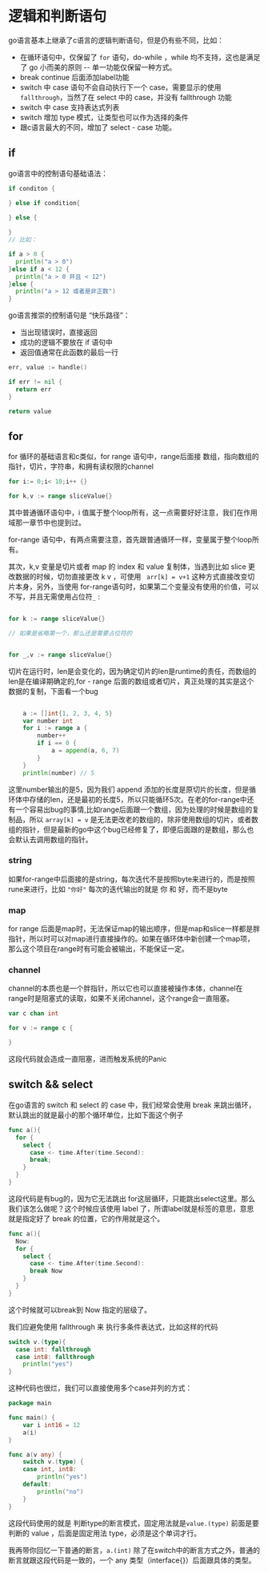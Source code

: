 <!--
 * @Author: shgopher shgopher@gmail.com
 * @Date: 2022-11-17 20:40:42
 * @LastEditors: shgopher shgopher@gmail.com
 * @LastEditTime: 2023-02-06 00:51:34
 * @FilePath: /GOFamily/基础/逻辑和判断语句/README.md
 * @Description: 
 * 
 * Copyright (c) 2023 by shgopher, All Rights Reserved. 
-->
# 逻辑和判断语句
go语言基本上继承了c语言的逻辑判断语句，但是仍有些不同，比如：

- 在循环语句中，仅保留了 `for` 语句，do-while ，while 均不支持，这也是满足了 go 小而美的原则 -- 单一功能仅保留一种方式。
- break continue 后面添加label功能
- switch 中 case 语句不会自动执行下一个 case，需要显示的使用 `fallthrough`，当然了在 select 中的 case，并没有 fallthrough 功能
- switch 中 case 支持表达式列表
- switch 增加 type 模式，让类型也可以作为选择的条件
- 跟c语言最大的不同，增加了 select - case 功能。
## if
go语言中的控制语句基础语法：
```go
if conditon {

} else if condition{

} else {
  
}
// 比如：

if a > 0 {
  println("a > 0")
}else if a < 12 {
  println("a > 0 并且 < 12")
}else {
  println("a > 12 或者是非正数")
}
```
go语言推崇的控制语句是 “快乐路径”：

- 当出现错误时，直接返回
- 成功的逻辑不要放在 if 语句中
- 返回值通常在此函数的最后一行

```go
err, value := handle()

if err != nil {
  return err
}

return value
```
## for
for 循环的基础语言和c类似，for range 语句中，range后面接 数组，指向数组的指针，切片，字符串，和拥有读权限的channel
```go
for i:= 0;i< 10;i++ {}

for k,v := range sliceValue{}

```
其中普通循环语句中，i 值属于整个loop所有，这一点需要好好注意，我们在作用域那一章节中也提到过。

for-range 语句中，有两点需要注意，首先跟普通循环一样，变量属于整个loop所有。

其次，k,v 变量是切片或者 map 的 index 和 value 复制体，当遇到比如 slice 更改数据的时候，切勿直接更改 k v ，可使用 ` arr[k] = v+1` 这种方式直接改变切片本身，另外，当使用 for-range语句时，如果第二个变量没有使用的价值，可以不写，并且无需使用占位符`_` :

```go

for k := range sliceValue{}

// 如果是省略第一个，那么还是需要占位符的


for _,v := range sliceValue{}
```

切片在运行时，len是会变化的，因为确定切片的len是runtime的责任，而数组的len是在编译期确定的,for - range 后面的数组或者切片，真正处理的其实是这个数据的复制，下面看一个bug
```go

	a := []int{1, 2, 3, 4, 5}
	var number int
	for i := range a {
		number++
		if i == 0 {
			a = append(a, 6, 7)
		}
	}
	println(number) // 5
```

这里number输出的是5，因为我们 append 添加的长度是原切片的长度，但是循环体中存储的len，还是最初的长度5，所以只能循环5次。在老的for-range中还有一个容易出bug的事情,比如range后面跟一个数组，因为处理的时候是数组的复制品，所以 `array[k] = v` 是无法更改老的数组的，除非使用数组的切片，或者数组的指针，但是最新的go中这个bug已经修复了，即便后面跟的是数组，那么也会默认去调用数组的指针。

### string
如果for-range中后面接的是string，每次迭代不是按照byte来进行的，而是按照rune来进行，比如 `"你好"` 每次的迭代输出的就是 你 和 好，而不是byte
### map
for range 后面是map时，无法保证map的输出顺序，但是map和slice一样都是胖指针，所以时可以对map进行直接操作的。如果在循环体中新创建一个map项，那么这个项目在range时有可能会被输出，不能保证一定。
### channel
channel的本质也是一个胖指针，所以它也可以直接被操作本体，channel在range时是阻塞式的读取，如果不关闭channel，这个range会一直阻塞。

```go
var c chan int

for v := range c {

}
```
这段代码就会造成一直阻塞，进而触发系统的Panic

## switch && select
在go语言的 switch 和 select 的 case 中，我们经常会使用 break 来跳出循环，默认跳出的就是最小的那个循环单位，比如下面这个例子

```go
func a(){
  for {
    select {
      case <- time.After(time.Second):
      break;
    }
  }
}
```
这段代码是有bug的，因为它无法跳出 for这层循环，只能跳出select这里。那么我们该怎么做呢？这个时候应该使用 label 了，所谓label就是标签的意思，意思就是指定好了 break 的位置，它的作用就是这个。

```go
func a(){
  Now:
  for {
    select {
      case <- time.After(time.Second):
      break Now
    }
  }
}
```

这个时候就可以break到 Now 指定的层级了。

我们应避免使用 fallthrough 来 执行多条件表达式，比如这样的代码

```go
switch v.(type){
  case int: fallthrough
  case int8: fallthrough
    println("yes")
}
```
这种代码也很烂，我们可以直接使用多个case并列的方式：

```go
package main

func main() {
	var i int16 = 12
	a(i)
}

func a(v any) {
	switch v.(type) {
	case int, int8:
		println("yes")
	default:
		println("no")
	}
}
```

这段代码使用的就是 判断type的断言模式，固定用法就是` value.(type) ` 前面是要判断的 value ，后面是固定用法 type，必须是这个单词才行。

我再带你回忆一下普通的断言，`a.(int)` 除了在switch中的断言方式之外，普通的断言就跟这段代码是一致的，一个 any 类型（interface{}）后面跟具体的类型。

